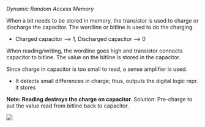 *Dynamic Random Access Memory*

When a bit needs to be stored in memory, the transistor is used to charge or discharge the capacitor. The wordline or bitline is used to do the charging. 
- Charged capacitor --> 1, Discharged capacitor --> 0

When reading/writing, the wordline goes high and transistor connects capacitor to bitline. The value on the bitline is stored in the capacitor.

Since charge in capacitor is too small to read, a sense amplifier is used. 
- It detects small differences in charge; thus, outputs the digital logic repr. it stores

**Note: Reading destroys the charge on capacitor.** Solution: Pre-charge to put the value read from bitline back to capacitor.

![](https://www.allaboutcircuits.com/uploads/articles/intro_to_DRAM1.png)


